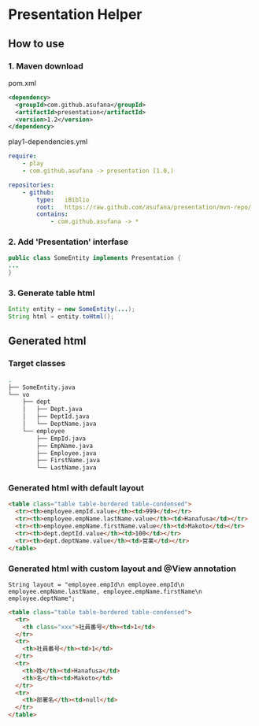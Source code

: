 
# Presentation Helper

## How to use

### 1. Maven download

pom.xml

```xml
<dependency>
  <groupId>com.github.asufana</groupId>
  <artifactId>presentation</artifactId>
  <version>1.2</version>
</dependency>
```

play1-dependencies.yml

```yaml
require:
    - play
    - com.github.asufana -> presentation [1.0,)

repositories:
    - github:
        type:   iBiblio
        root:   https://raw.github.com/asufana/presentation/mvn-repo/
        contains:
            - com.github.asufana -> *

```

### 2. Add 'Presentation' interfase

```java
public class SomeEntity implements Presentation {
...
}
```

### 3. Generate table html

```java
Entity entity = new SomeEntity(...);
String html = entity.toHtml();
```

## Generated html

### Target classes

```bash
.
├── SomeEntity.java
└── vo
    ├── dept
    │   ├── Dept.java
    │   ├── DeptId.java
    │   └── DeptName.java
    └── employee
        ├── EmpId.java
        ├── EmpName.java
        ├── Employee.java
        ├── FirstName.java
        └── LastName.java
```

### Generated html with default layout

```html
<table class="table table-bordered table-condensed">
  <tr><th>employee.empId.value</th><td>999</td></tr>
  <tr><th>employee.empName.lastName.value</th><td>Hanafusa</td></tr>
  <tr><th>employee.empName.firstName.value</th><td>Makoto</td></tr>
  <tr><th>dept.deptId.value</th><td>100</td></tr>
  <tr><th>dept.deptName.value</th><td>営業</td></tr>
</table>
```

### Generated html with custom layout and @View annotation

```String layout = "employee.empId\n employee.empId\n employee.empName.lastName, employee.empName.firstName\n employee.deptName";```

```html
<table class="table table-bordered table-condensed">
  <tr>
    <th class="xxx">社員番号</th><td>1</td>
  </tr>
  <tr>
    <th>社員番号</th><td>1</td>
  </tr>
  <tr>
    <th>姓</th><td>Hanafusa</td>
    <th>名</th><td>Makoto</td>
  </tr>
  <tr>
    <th>部署名</th><td>null</td>
  </tr>
</table>
```

